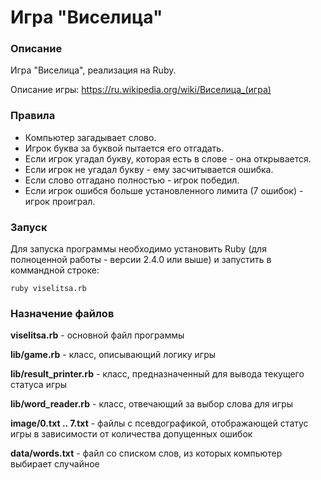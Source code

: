 # Игра "Виселица"

### Описание

Игра "Виселица", реализация на Ruby.

Описание игры: https://ru.wikipedia.org/wiki/Виселица_(игра)

### Правила

+ Компьютер загадывает слово.
+ Игрок буква за буквой пытается его отгадать.
+ Если игрок угадал букву, которая есть в слове - она открывается.
+ Если игрок не угадал букву - ему засчитывается ошибка.
+ Если слово отгадано полностью - игрок победил.
+ Если игрок ошибся больше установленного лимита (7 ошибок) - игрок проиграл.

### Запуск

Для запуска программы необходимо установить Ruby (для полноценной работы - версии 2.4.0 или выше) и запустить в коммандной строке:

`ruby viselitsa.rb`

### Назначение файлов

**viselitsa.rb** - основной файл программы

**lib/game.rb** - класс, описывающий логику игры

**lib/result_printer.rb** - класс, предназначенный для вывода текущего статуса игры

**lib/word_reader.rb** - класс, отвечающий за выбор слова для игры

**image/0.txt .. 7.txt** - файлы с псевдографикой, отображающей статус игры в зависимости от количества допущенных ошибок

**data/words.txt** - файл со списком слов, из которых компьютер выбирает случайное
